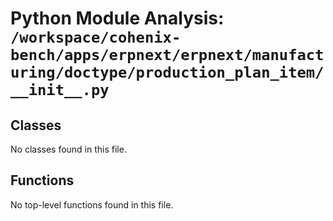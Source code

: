 # Python Module Analysis: `/workspace/cohenix-bench/apps/erpnext/erpnext/manufacturing/doctype/production_plan_item/__init__.py`

## Classes

No classes found in this file.


## Functions

No top-level functions found in this file.
